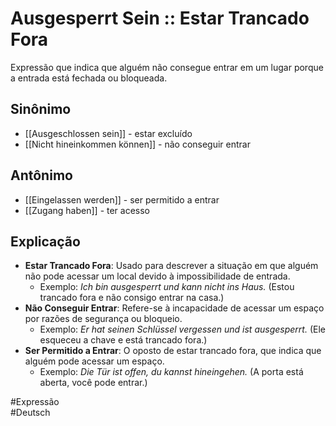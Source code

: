# Ausgesperrt Sein :: Estar Trancado Fora
Expressão que indica que alguém não consegue entrar em um lugar porque a entrada está fechada ou bloqueada.

## Sinônimo
- [[Ausgeschlossen sein]] - estar excluído  
- [[Nicht hineinkommen können]] - não conseguir entrar  

## Antônimo
- [[Eingelassen werden]] - ser permitido a entrar  
- [[Zugang haben]] - ter acesso  

## Explicação
- **Estar Trancado Fora**: Usado para descrever a situação em que alguém não pode acessar um local devido à impossibilidade de entrada.
  - Exemplo: *Ich bin ausgesperrt und kann nicht ins Haus.* (Estou trancado fora e não consigo entrar na casa.)
- **Não Conseguir Entrar**: Refere-se à incapacidade de acessar um espaço por razões de segurança ou bloqueio.
  - Exemplo: *Er hat seinen Schlüssel vergessen und ist ausgesperrt.* (Ele esqueceu a chave e está trancado fora.)
- **Ser Permitido a Entrar**: O oposto de estar trancado fora, que indica que alguém pode acessar um espaço.
  - Exemplo: *Die Tür ist offen, du kannst hineingehen.* (A porta está aberta, você pode entrar.)

#Expressão  
#Deutsch